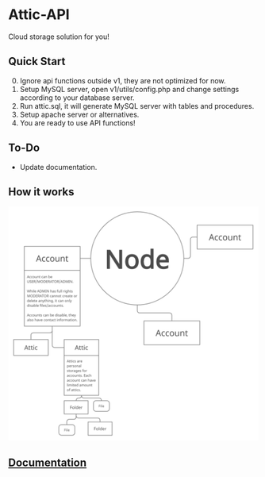 # Attic-API
Cloud storage solution for you!

## Quick Start
0. Ignore api functions outside v1, they are not optimized for now.
1. Setup MySQL server, open v1/utils/config.php and change settings according to your database server.
2. Run attic.sql, it will generate MySQL server with tables and procedures.
3. Setup apache server or alternatives.
4. You are ready to use API functions!

## To-Do
* Update documentation.

## How it works
![Attic](attic.png)

## [Documentation](https://github.com/artak10t/Attic-API/wiki)
